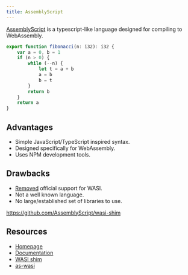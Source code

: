 ```yaml
---
title: AssemblyScript
---
```


[AssemblyScript](https://www.assemblyscript.org/) is a typescript-like language designed for compiling to WebAssembly.

```typescript
export function fibonacci(n: i32): i32 {
    var a = 0, b = 1
    if (n > 0) {
        while (--n) {
            let t = a + b
            a = b
            b = t
        }
        return b
    }
    return a
}
```

## Advantages

 - Simple JavaScript/TypeScript inspired syntax.
 - Designed specifically for WebAssembly.
 - Uses NPM development tools.

## Drawbacks

 - [Removed](https://www.assemblyscript.org/standards-objections.html#wasi-2022-09) official support for WASI.
 - Not a well known language.
 - No large/established set of libraries to use.

https://github.com/AssemblyScript/wasi-shim

## Resources
 - [Homepage](https://www.assemblyscript.org/)
 - [Documentation](https://www.assemblyscript.org/introduction.html)
 - [WASI shim](https://github.com/AssemblyScript/wasi-shim)
 - [as-wasi](https://github.com/jedisct1/as-wasi)
